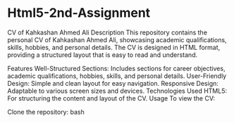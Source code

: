 # Html5-2nd-Assignment

CV of Kahkashan Ahmed Ali
Description
This repository contains the personal CV of Kahkashan Ahmed Ali, showcasing academic qualifications, skills, hobbies, and personal details. The CV is designed in HTML format, providing a structured layout that is easy to read and understand.

Features
Well-Structured Sections: Includes sections for career objectives, academic qualifications, hobbies, skills, and personal details.
User-Friendly Design: Simple and clean layout for easy navigation.
Responsive Design: Adaptable to various screen sizes and devices.
Technologies Used
HTML5: For structuring the content and layout of the CV.
Usage
To view the CV:

Clone the repository:
bash
